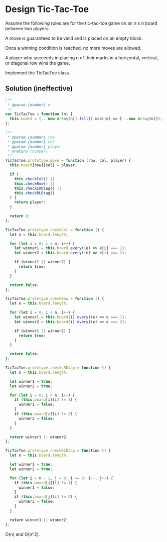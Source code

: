 # Design Tic-Tac-Toe

Assume the following rules are for the tic-tac-toe game on an n x n board between two players:

A move is guaranteed to be valid and is placed on an empty block.

Once a winning condition is reached, no more moves are allowed.

A player who succeeds in placing n of their marks in a horizontal, vertical, or diagonal row wins the game.

Implement the TicTacToe class.

## Solution (ineffective)

```js
/**
 * @param {number} n
 */
var TicTacToe = function (n) {
  this.board = [...new Array(n)].fill().map((e) => [...new Array(n)]);
};

/**
 * @param {number} row
 * @param {number} col
 * @param {number} player
 * @return {number}
 */
TicTacToe.prototype.move = function (row, col, player) {
  this.board[row][col] = player;

  if (
    this.checkCol() ||
    this.checkRow() ||
    this.checkLRDiag() ||
    this.checkRLDiag()
  ) {
    return player;
  }

  return 0;
};

TicTacToe.prototype.checkCol = function () {
  let n = this.board.length;

  for (let i = 0; i < n; i++) {
    let winner1 = this.board.every((e) => e[i] === 1);
    let winner2 = this.board.every((e) => e[i] === 2);

    if (winner1 || winner2) {
      return true;
    }
  }

  return false;
};

TicTacToe.prototype.checkRow = function () {
  let n = this.board.length;

  for (let i = 0; i < n; i++) {
    let winner1 = this.board[i].every((e) => e === 1);
    let winner2 = this.board[i].every((e) => e === 2);

    if (winner1 || winner2) {
      return true;
    }
  }

  return false;
};

TicTacToe.prototype.checkLRDiag = function () {
  let n = this.board.length;

  let winner1 = true;
  let winner2 = true;

  for (let i = 0; i < n; i++) {
    if (this.board[i][i] != 1) {
      winner1 = false;
    }
    if (this.board[i][i] != 2) {
      winner2 = false;
    }
  }

  return winner1 || winner2;
};

TicTacToe.prototype.checkRLDiag = function () {
  let n = this.board.length;

  let winner1 = true;
  let winner2 = true;

  for (let i = n - 1, j = 0; i >= 0; i--, j++) {
    if (this.board[j][i] != 1) {
      winner1 = false;
    }
    if (this.board[j][i] != 2) {
      winner2 = false;
    }
  }

  return winner1 || winner2;
};
```

O(n) and O(n^2).
